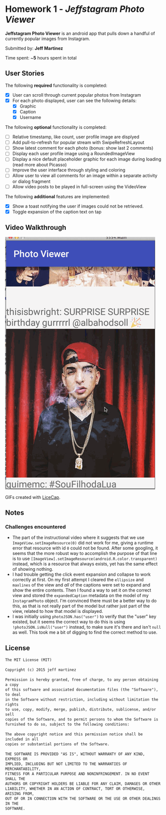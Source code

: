 # Homework 1 - *Jeffstagram Photo Viewer*

**Jeffstagram Photo Viewer** is an android app that pulls down a handful of currently popular images from Instagram.

Submitted by: **Jeff Martinez**

Time spent: ~**5** hours spent in total

## User Stories

The following **required** functionality is completed:

* [X] User can scroll through current popular photos from Instagram
* [X] For each photo displayed, user can see the following details:
  * [X] Graphic
  * [X] Caption
  * [X] Username

The following **optional** functionality is completed:

* [ ] Relative timestamp, like count, user profile image are displyed
* [ ] Add pull-to-refresh for popular stream with SwipeRefreshLayout
* [ ] Show latest comment for each photo (bonus: show last 2 comments)
* [ ] Display each user profile image using a RoundedImageView
* [ ] Display a nice default placeholder graphic for each image during loading (read more about Picasso)
* [ ] Improve the user interface through styling and coloring
* [ ] Allow user to view all comments for an image within a separate activity or dialog fragment
* [ ] Allow video posts to be played in full-screen using the VideoView

The following **additional** features are implemented:

* [X] Show a toast notifying the user if images could not be retrieved.
* [X] Toggle expansion of the caption text on tap

## Video Walkthrough

![Video Walkthrough](walkthrough.gif)

GIFs created with [LiceCap](http://www.cockos.com/licecap/).

## Notes

### Challenges encountered

* The part of the instructional video where it suggests that we use `ImageView.setImageResource(0)` did not work for me, giving a runtime error that resource with id `0` could not be found. After some googling, it seems that the more robust way to accomplish the purpose of that line is to use `[ImageView].setImageResource(android.R.color.transparent)` instead, which is a resource that always exists, yet has the same effect of showing nothing.
* I had trouble getting the click event expansion and collapse to work correctly at first. On my first attempt I cleared the `ellipsize` and `maxlines` of the view and *all* of the captions were set to expand and show the entire contents. Then I found a way to set it on the correct view and stored the `expandedCaption` metadata on the model of my `InstagramPhoto` object. I'm convinced there must be a better way to do this, as that is not really part of the model but rather just part of the view, related to how that model is displayed.
* I was initially using `photoJSON.has("user")` to verify that the "user" key existed, but it seems the correct way to do this is using `!photoJSON.isNull("user")` instead, to make sure it's there and isn't `null` as well. This took me a bit of digging to find the correct method to use.

## License

    The MIT License (MIT)

	Copyright (c) 2015 jeff martinez
	
	Permission is hereby granted, free of charge, to any person obtaining a copy
	of this software and associated documentation files (the "Software"), to deal
	in the Software without restriction, including without limitation the rights
	to use, copy, modify, merge, publish, distribute, sublicense, and/or sell
	copies of the Software, and to permit persons to whom the Software is
	furnished to do so, subject to the following conditions:
	
	The above copyright notice and this permission notice shall be included in all
	copies or substantial portions of the Software.
	
	THE SOFTWARE IS PROVIDED "AS IS", WITHOUT WARRANTY OF ANY KIND, EXPRESS OR
	IMPLIED, INCLUDING BUT NOT LIMITED TO THE WARRANTIES OF MERCHANTABILITY,
	FITNESS FOR A PARTICULAR PURPOSE AND NONINFRINGEMENT. IN NO EVENT SHALL THE
	AUTHORS OR COPYRIGHT HOLDERS BE LIABLE FOR ANY CLAIM, DAMAGES OR OTHER
	LIABILITY, WHETHER IN AN ACTION OF CONTRACT, TORT OR OTHERWISE, ARISING FROM,
	OUT OF OR IN CONNECTION WITH THE SOFTWARE OR THE USE OR OTHER DEALINGS IN THE
	SOFTWARE.